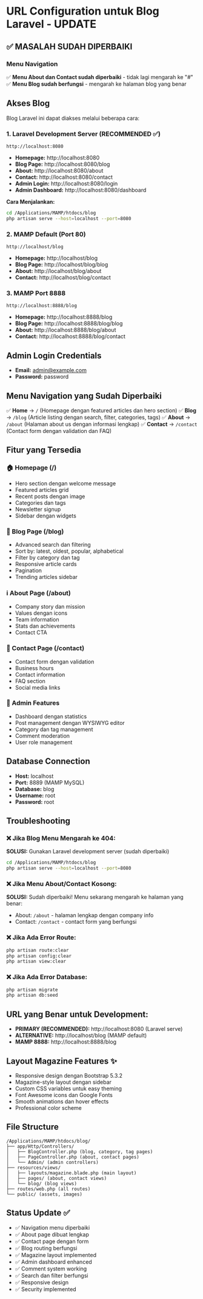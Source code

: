 # URL Configuration untuk Blog Laravel - UPDATE

## ✅ MASALAH SUDAH DIPERBAIKI

### Menu Navigation
✅ **Menu About dan Contact sudah diperbaiki** - tidak lagi mengarah ke "#"
✅ **Menu Blog sudah berfungsi** - mengarah ke halaman blog yang benar

## Akses Blog

Blog Laravel ini dapat diakses melalui beberapa cara:

### 1. Laravel Development Server (RECOMMENDED ✅)
```
http://localhost:8080
```
- **Homepage:** http://localhost:8080
- **Blog Page:** http://localhost:8080/blog
- **About:** http://localhost:8080/about  
- **Contact:** http://localhost:8080/contact
- **Admin Login:** http://localhost:8080/login
- **Admin Dashboard:** http://localhost:8080/dashboard

**Cara Menjalankan:**
```bash
cd /Applications/MAMP/htdocs/blog
php artisan serve --host=localhost --port=8080
```

### 2. MAMP Default (Port 80)
```
http://localhost/blog
```
- **Homepage:** http://localhost/blog
- **Blog Page:** http://localhost/blog/blog
- **About:** http://localhost/blog/about
- **Contact:** http://localhost/blog/contact

### 3. MAMP Port 8888
```
http://localhost:8888/blog
```
- **Homepage:** http://localhost:8888/blog
- **Blog Page:** http://localhost:8888/blog/blog
- **About:** http://localhost:8888/blog/about
- **Contact:** http://localhost:8888/blog/contact

## Admin Login Credentials
- **Email:** admin@example.com
- **Password:** password

## Menu Navigation yang Sudah Diperbaiki
✅ **Home** → `/` (Homepage dengan featured articles dan hero section)
✅ **Blog** → `/blog` (Article listing dengan search, filter, categories, tags)
✅ **About** → `/about` (Halaman about us dengan informasi lengkap)
✅ **Contact** → `/contact` (Contact form dengan validation dan FAQ)

## Fitur yang Tersedia

### 🏠 Homepage (/)
- Hero section dengan welcome message
- Featured articles grid
- Recent posts dengan image
- Categories dan tags
- Newsletter signup
- Sidebar dengan widgets

### 📰 Blog Page (/blog)
- Advanced search dan filtering
- Sort by: latest, oldest, popular, alphabetical
- Filter by category dan tag
- Responsive article cards
- Pagination
- Trending articles sidebar

### ℹ️ About Page (/about)
- Company story dan mission
- Values dengan icons
- Team information
- Stats dan achievements
- Contact CTA

### 📧 Contact Page (/contact)
- Contact form dengan validation
- Business hours
- Contact information
- FAQ section
- Social media links

### 🔧 Admin Features
- Dashboard dengan statistics
- Post management dengan WYSIWYG editor
- Category dan tag management
- Comment moderation
- User role management

## Database Connection
- **Host:** localhost
- **Port:** 8889 (MAMP MySQL)
- **Database:** blog
- **Username:** root
- **Password:** root

## Troubleshooting

### ❌ Jika Blog Menu Mengarah ke 404:
**SOLUSI:** Gunakan Laravel development server (sudah diperbaiki)
```bash
cd /Applications/MAMP/htdocs/blog
php artisan serve --host=localhost --port=8080
```

### ❌ Jika Menu About/Contact Kosong:
**SOLUSI:** Sudah diperbaiki! Menu sekarang mengarah ke halaman yang benar:
- About: `/about` - halaman lengkap dengan company info
- Contact: `/contact` - contact form yang berfungsi

### ❌ Jika Ada Error Route:
```bash
php artisan route:clear
php artisan config:clear
php artisan view:clear
```

### ❌ Jika Ada Error Database:
```bash
php artisan migrate
php artisan db:seed
```

## URL yang Benar untuk Development:
- **PRIMARY (RECOMMENDED):** http://localhost:8080 (Laravel serve)
- **ALTERNATIVE:** http://localhost/blog (MAMP default)
- **MAMP 8888:** http://localhost:8888/blog

## Layout Magazine Features ✨
- Responsive design dengan Bootstrap 5.3.2
- Magazine-style layout dengan sidebar
- Custom CSS variables untuk easy theming
- Font Awesome icons dan Google Fonts
- Smooth animations dan hover effects
- Professional color scheme

## File Structure
```
/Applications/MAMP/htdocs/blog/
├── app/Http/Controllers/
│   ├── BlogController.php (blog, category, tag pages)
│   ├── PageController.php (about, contact pages)
│   └── Admin/ (admin controllers)
├── resources/views/
│   ├── layouts/magazine.blade.php (main layout)
│   ├── pages/ (about, contact views)
│   └── blog/ (blog views)
├── routes/web.php (all routes)
└── public/ (assets, images)
```

## Status Update ✅
- ✅ Navigation menu diperbaiki
- ✅ About page dibuat lengkap
- ✅ Contact page dengan form
- ✅ Blog routing berfungsi
- ✅ Magazine layout implemented
- ✅ Admin dashboard enhanced
- ✅ Comment system working
- ✅ Search dan filter berfungsi
- ✅ Responsive design
- ✅ Security implemented
